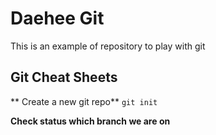 # Daehee Git

This is an example of repository to play with git

## Git Cheat Sheets

** Create a new git repo**
`git init`

**Check status which branch we are on**
